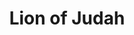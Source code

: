 ---
pid: FS372
title: Lion of Judah
location_transcription: 
zipcode: '91316'
outside_phl: 'Encino CA '
neighborhood: 
age: '25'
age_range: 20-29
instagram: 
image_file_name: FS_372.jpg
proposal_transcription: Lion of Judah
topic: Animals,Religion
topic_summary: 0, 0
type: Sculpture Statue
keywords_other: Lion of Judah
credit: VibeRational Love
image_labels: 
twitter: 
facebook: 
permalink: "/monuments/fs372/"
layout: item-page
---